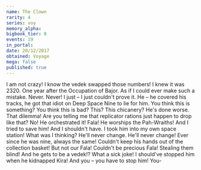 ```yaml
---
name: The Clown
rarity: 4
series: voy
memory_alpha:
bigbook_tier: 8
events: 19
in_portal:
date: 20/12/2017
obtained: Voyage
mega: false
published: true
---
```


I am not crazy! I know the vedek swapped those numbers! I knew it was 2320. One year after the Occupation of Bajor. As if I could ever make such a mistake. Never. Never! I just – I just couldn't prove it. He – he covered his tracks, he got that idiot on Deep Space Nine to lie for him. You think this is something? You think this is bad? This? This chicanery? He's done worse. That dilemma! Are you telling me that replicator rations just happen to drop like that? No! He orchestrated it! Fala! He worships the Pah-Wraiths! And I tried to save him! And I shouldn't have. I took him into my own space station! What was I thinking? He'll never change. He'll never change! Ever since he was nine, always the same! Couldn't keep his hands out of the collection basket! But not our Fala! Couldn't be precious Fala! Stealing them blind! And he gets to be a vedek!? What a sick joke! I should've stopped him when he kidnapped Kira! And you – you have to stop him! You-
